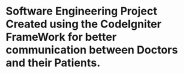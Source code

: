 # Software Engineering Project Created using the CodeIgniter FrameWork for better communication between Doctors and their Patients.

